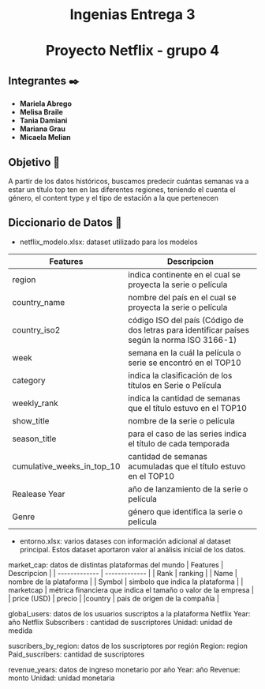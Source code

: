 <h1 align="center"> Ingenias Entrega 3</h1>
<h1 align="center"> Proyecto Netflix - grupo 4 </h1>


## Integrantes ✒️
* **Mariela Abrego**
* **Melisa Braile** 
* **Tania Damiani**
* **Mariana Grau**
* **Micaela Melian**

## Objetivo 📌
A partir de los datos históricos, buscamos predecir cuántas semanas va a estar un título top ten en las diferentes regiones, teniendo el cuenta el género, el content type y el tipo de estación a la que pertenecen

## Diccionario de Datos 📄

*  netflix_modelo.xlsx: dataset utilizado para los modelos

| Features  | Descripcion |
| ------------- | ------------- |
| region  | indica continente en el cual se proyecta la serie o película  |
| country_name | nombre del país en el cual se proyecta la serie o película  |
| country_iso2  | código ISO del país (Código de dos letras para identificar países según la norma ISO 3166-1)  |
| week | semana en la cuál la película o serie se encontró en el TOP10 |
| category  | indica la clasificación de los títulos en Serie o Película  |
| weekly_rank  |indica la cantidad de semanas que el título estuvo en el TOP10  |
| show_title  | nombre de la serie o película |
| season_title | para el caso de las series indica el título de cada temporada  |
| cumulative_weeks_in_top_10  | cantidad de semanas acumuladas que el título estuvo en el TOP10  |
| Realease Year  | año de lanzamiento de la serie o película |
| Genre | género que identifica la serie o película | 


* entorno.xlsx: varios datases con información adicional al dataset principal. Estos dataset aportaron valor al análisis inicial de los datos.

market_cap: datos de distintas plataformas del mundo
| Features  | Descripcion |
| ------------- | ------------- |
| Rank  | ranking  |
| Name | nombre de la plataforma  |
| Symbol  | simbolo que indica la plataforma  |
| marketcap  |  métrica financiera que indica el tamaño o valor de la empresa |
| price (USD)  |  precio |
|country  |  pais de origen de la compañía |

global_users: datos de los usuarios suscriptos a la plataforma Netflix
Year: año 
Netflix Subscribers	: cantidad de suscriptores
Unidad: unidad de medida

suscribers_by_region: datos de los suscriptores por región
Region: region
Paid_suscribers: cantidad de suscriptores

revenue_years: datos de ingreso monetario por año
Year: año
Revenue: monto 
Unidad: unidad monetaria
 



